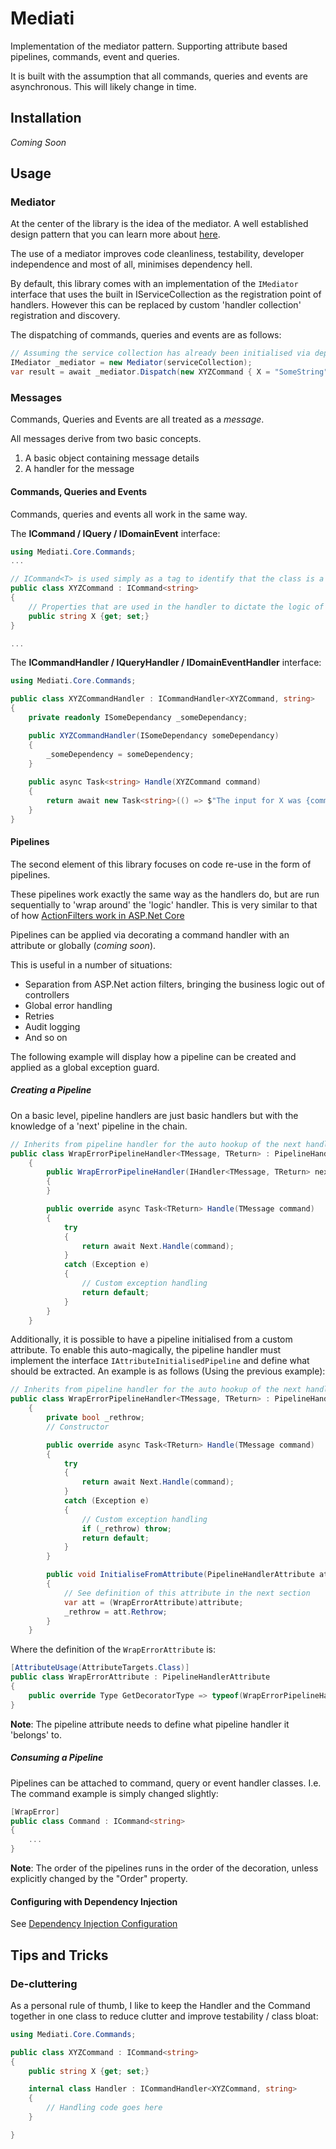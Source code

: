 # Mediati
Implementation of the mediator pattern. Supporting attribute based pipelines, commands, event and queries.

It is built with the assumption that all commands, queries and events are asynchronous. This will likely change in time. 


## Installation

*Coming Soon*

## Usage

### Mediator

At the center of the library is the idea of the mediator. A well established design pattern that you can learn more about [here](https://refactoring.guru/design-patterns/mediator/csharp/example).

The use of a mediator improves code cleanliness, testability, developer independence and most of all, minimises dependency hell.

By default, this library comes with an implementation of the `IMediator` interface that uses the built in IServiceCollection as the registration point of handlers. However this can be replaced by custom 'handler collection' registration and discovery.

The dispatching of commands, queries and events are as follows: 
```c#
// Assuming the service collection has already been initialised via dependency injection
IMediator _mediator = new Mediator(serviceCollection);
var result = await _mediator.Dispatch(new XYZCommand { X = "SomeString" });
```

### Messages
Commands, Queries and Events are all treated as a *message*.

All messages derive from two basic concepts. 
1. A basic object containing message details
2. A handler for the message

#### Commands, Queries and Events

Commands, queries and events all work in the same way.

The **ICommand / IQuery / IDomainEvent** interface:
```c#
using Mediati.Core.Commands;
...

// ICommand<T> is used simply as a tag to identify that the class is a command
public class XYZCommand : ICommand<string>
{
    // Properties that are used in the handler to dictate the logic of flow
    public string X {get; set;}
}

...
```

The **ICommandHandler / IQueryHandler / IDomainEventHandler** interface:
```c#
using Mediati.Core.Commands;

public class XYZCommandHandler : ICommandHandler<XYZCommand, string>
{
    private readonly ISomeDependancy _someDependancy;

    public XYZCommandHandler(ISomeDependancy someDependancy)
    {
        _someDependency = someDependency;
    }
    
    public async Task<string> Handle(XYZCommand command)
    {
        return await new Task<string>(() => $"The input for X was {command.X}");
    }
}
```

#### Pipelines
The second element of this library focuses on code re-use in the form of pipelines.

These pipelines work exactly the same way as the handlers do, but are run sequentially to 'wrap around' the 'logic' handler. This is very similar to that of how [ActionFilters work in ASP.Net Core](https://docs.microsoft.com/en-us/aspnet/core/mvc/controllers/filters?view=aspnetcore-3.1#how-filters-work)

Pipelines can be applied via decorating a command handler with an attribute or globally (*coming soon*).

This is useful in a number of situations:
- Separation from ASP.Net action filters, bringing the business logic out of controllers
- Global error handling
- Retries
- Audit logging
- And so on

The following example will display how a pipeline can be created and applied as a global exception guard.

##### Creating a Pipeline

On a basic level, pipeline handlers are just basic handlers but with the knowledge of a 'next' pipeline in the chain.
```c#
// Inherits from pipeline handler for the auto hookup of the next handler
public class WrapErrorPipelineHandler<TMessage, TReturn> : PipelineHandler<TMessage, TReturn>
    {
        public WrapErrorPipelineHandler(IHandler<TMessage, TReturn> next) : base(next)
        {
        }

        public override async Task<TReturn> Handle(TMessage command)
        {
            try
            {
                return await Next.Handle(command);
            }
            catch (Exception e)
            {
                // Custom exception handling
                return default;
            }
        }
    }
```

Additionally, it is possible to have a pipeline initialised from a custom attribute. To enable this auto-magically, the pipeline handler must implement the interface `IAttributeInitialisedPipeline` and define what should be extracted. An example is as follows (Using the previous example):
```c#
// Inherits from pipeline handler for the auto hookup of the next handler
public class WrapErrorPipelineHandler<TMessage, TReturn> : PipelineHandler<TMessage, TReturn>, IAttributeInitialisedPipeline
    {
        private bool _rethrow;
        // Constructor 

        public override async Task<TReturn> Handle(TMessage command)
        {
            try
            {
                return await Next.Handle(command);
            }
            catch (Exception e)
            {
                // Custom exception handling
                if (_rethrow) throw;
                return default;
            }
        }

        public void InitialiseFromAttribute(PipelineHandlerAttribute attribute)
        {
            // See definition of this attribute in the next section
            var att = (WrapErrorAttribute)attribute;
            _rethrow = att.Rethrow;
        }
    }
```

Where the definition of the `WrapErrorAttribute` is:
```c#
[AttributeUsage(AttributeTargets.Class)]
public class WrapErrorAttribute : PipelineHandlerAttribute
{
    public override Type GetDecoratorType => typeof(WrapErrorPipelineHandler<,>);
}
```

**Note**: The pipeline attribute needs to define what pipeline handler it 'belongs' to.

##### Consuming a Pipeline
Pipelines can be attached to command, query or event handler classes. I.e. The command example is simply changed slightly:

```c#
[WrapError]
public class Command : ICommand<string> 
{
    ...
}
```

**Note**: The order of the pipelines runs in the order of the decoration, unless explicitly changed by the "Order" property.

#### Configuring with Dependency Injection
See [Dependency Injection Configuration](./Mediati.AspNetCore/README.md)

## Tips and Tricks

### De-cluttering
As a personal rule of thumb, I like to keep the Handler and the Command together in one class to reduce clutter and improve testability / class bloat:

```c#
using Mediati.Core.Commands;

public class XYZCommand : ICommand<string>
{
    public string X {get; set;}    

    internal class Handler : ICommandHandler<XYZCommand, string>
    {
        // Handling code goes here
    }

}
```
